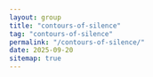 ```yaml
---
layout: group
title: "contours-of-silence"
tag: "contours-of-silence"
permalink: "/contours-of-silence/"
date: 2025-09-20
sitemap: true
---
```

